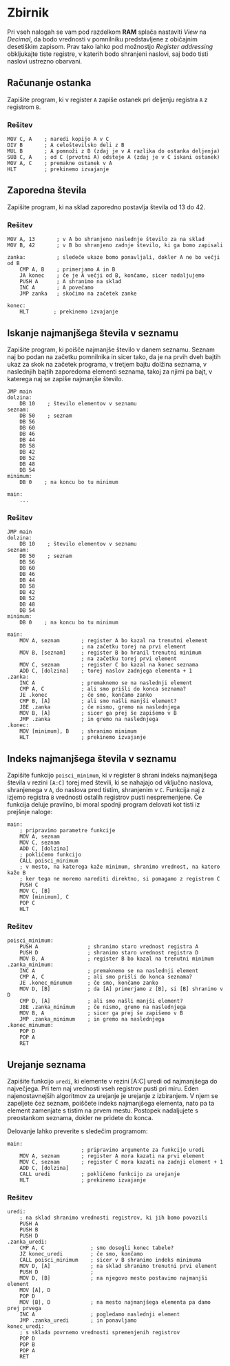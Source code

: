 # Zbirnik

Pri vseh nalogah se vam pod razdelkom **RAM** splača nastaviti _View_ na _Decimal_, da bodo vrednosti v pomnilniku predstavljene z običajnim desetiškim zapisom. Prav tako lahko pod možnostjo _Register addressing_ obkljukajte tiste registre, v katerih bodo shranjeni naslovi, saj bodo tisti naslovi ustrezno obarvani.

## Računanje ostanka

Zapišite program, ki v register `A` zapiše ostanek pri deljenju registra `A` z registrom `B`.

### Rešitev

    MOV C, A    ; naredi kopijo A v C
    DIV B       ; A celoštevilsko deli z B
    MUL B       ; A pomnoži z B (zdaj je v A razlika do ostanka deljenja)
    SUB C, A    ; od C (prvotni A) odsteje A (zdaj je v C iskani ostanek)
    MOV A, C    ; premakne ostanek v A
    HLT         ; prekinemo izvajanje

## Zaporedna števila

Zapišite program, ki na sklad zaporedno postavlja števila od 13 do 42.

### Rešitev

    MOV A, 13       ; v A bo shranjeno naslednje število za na sklad
    MOV B, 42       ; v B bo shranjeno zadnje število, ki ga bomo zapisali

    zanka:          ; sledeče ukaze bomo ponavljali, dokler A ne bo večji od B
        CMP A, B    ; primerjamo A in B
        JA konec    ; če je A večji od B, končamo, sicer nadaljujemo
        PUSH A      ; A shranimo na sklad
        INC A       ; A povečamo
        JMP zanka   ; skočimo na začetek zanke

    konec:
        HLT        ; prekinemo izvajanje

## Iskanje najmanjšega števila v seznamu

Zapišite program, ki poišče najmanjše število v danem seznamu. Seznam naj bo podan na začetku pomnilnika in sicer tako, da je na prvih dveh bajtih ukaz za skok na začetek programa, v tretjem bajtu dolžina seznama, v naslednjih bajtih zaporedoma elementi seznama, takoj za njimi pa bajt, v katerega naj se zapiše najmanjše število.

    JMP main
    dolzina:
        DB 10    ; število elementov v seznamu
    seznam:
        DB 50    ; seznam
        DB 56
        DB 60
        DB 46
        DB 44
        DB 58
        DB 42
        DB 52
        DB 48
        DB 54
    minimum:
        DB 0    ; na koncu bo tu minimum

    main:
        ...

### Rešitev

    JMP main
    dolzina:
        DB 10    ; število elementov v seznamu
    seznam:
        DB 50    ; seznam
        DB 56
        DB 60
        DB 46
        DB 44
        DB 58
        DB 42
        DB 52
        DB 48
        DB 54
    minimum:
        DB 0    ; na koncu bo tu minimum

    main:
        MOV A, seznam       ; register A bo kazal na trenutni element
                            ; na začetku torej na prvi element
        MOV B, [seznam]     ; register B bo hranil trenutni minimum
                            ; na začetku torej prvi element
        MOV C, seznam       ; register C bo kazal na konec seznama
        ADD C, [dolzina]    ; torej naslov zadnjega elementa + 1
    .zanka:
        INC A               ; premaknemo se na naslednji element
        CMP A, C            ; ali smo prišli do konca seznama?
        JE .konec           ; če smo, končamo zanko
        CMP B, [A]          ; ali smo našli manjši element?
        JBE .zanka          ; če nismo, gremo na naslednjega
        MOV B, [A]          ; sicer ga prej še zapišemo v B
        JMP .zanka          ; in gremo na naslednjega
    .konec:
        MOV [minimum], B    ; shranimo minimum
        HLT                 ; prekinemo izvajanje

## Indeks najmanjšega števila v seznamu

Zapišite funkcijo `poisci_minimum`, ki v register `B` shrani indeks najmanjšega števila v rezini `[A:C]` torej med števili, ki se nahajajo od vključno naslova, shranjenega v `A`, do naslova pred tistim, shranjenim v `C`. Funkcija naj z izjemo registra `B` vrednosti ostalih registrov pusti nespremenjene. Če funkcija deluje pravilno, bi moral spodnji program delovati kot tisti iz prejšnje naloge:

    main:
        ; pripravimo parametre funkcije
        MOV A, seznam
        MOV C, seznam
        ADD C, [dolzina]
        ; pokličemo funkcijo
        CALL poisci_minimum
        ; v mesto, na katerega kaže minimum, shranimo vrednost, na katero kaže B
        ; ker tega ne moremo narediti direktno, si pomagamo z registrom C
        PUSH C 
        MOV C, [B]
        MOV [minimum], C
        POP C
        HLT

### Rešitev

    poisci_minimum:
        PUSH A                ; shranimo staro vrednost registra A
        PUSH D                ; shranimo staro vrednost registra D
        MOV B, A              ; register B bo kazal na trenutni minimum
    .zanka_minimum:
        INC A                 ; premaknemo se na naslednji element
        CMP A, C              ; ali smo prišli do konca seznama?
        JE .konec_minumum     ; če smo, končamo zanko
        MOV D, [B]            ; da [A] primerjamo z [B], si [B] shranimo v D
        CMP D, [A]            ; ali smo našli manjši element?
        JBE .zanka_minimum    ; če nismo, gremo na naslednjega
        MOV B, A              ; sicer ga prej še zapišemo v B
        JMP .zanka_minimum    ; in gremo na naslednjega
    .konec_minumum:
        POP D
        POP A
        RET

## Urejanje seznama

Zapišite funkcijo `uredi`, ki elemente v rezini [A:C] uredi od najmanjšega do največjega. Pri tem naj vrednosti vseh registrov pusti pri miru. Eden najenostavnejših algoritmov za urejanje je urejanje z izbiranjem. V njem se zapeljete čez seznam, poiščete indeks najmanjšega elementa, nato pa ta element zamenjate s tistim na prvem mestu. Postopek nadaljujete s preostankom seznama, dokler ne pridete do konca.

Delovanje lahko preverite s sledečim programom:

    main:
                            ; pripravimo argumente za funkcijo uredi
        MOV A, seznam       ; register A mora kazati na prvi element
        MOV C, seznam       ; register C mora kazati na zadnji element + 1
        ADD C, [dolzina]
        CALL uredi          ; pokličemo funkcijo za urejanje
        HLT                 ; prekinemo izvajanje

### Rešitev

    uredi:
        ; na sklad shranimo vrednosti registrov, ki jih bomo povozili
        PUSH A
        PUSH B
        PUSH D
    .zanka_uredi:
        CMP A, C               ; smo dosegli konec tabele?
        JZ konec_uredi         ; če smo, končamo
        CALL poisci_minimum    ; sicer v B shranimo indeks minimuma
        MOV D, [A]             ; na sklad shranimo trenutni prvi element
        PUSH D                 ;
        MOV D, [B]             ; na njegovo mesto postavimo najmanjši element
        MOV [A], D
        POP D
        MOV [B], D             ; na mesto najmanjšega elementa pa damo prej prvega
        INC A                  ; pogledamo naslednji element
        JMP .zanka_uredi       ; in ponavljamo
    konec_uredi:
        ; s sklada povrnemo vrednosti spremenjenih registrov
        POP D
        POP B
        POP A
        RET
